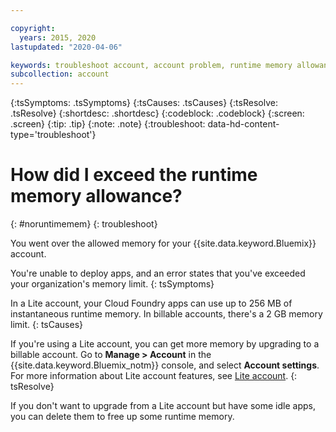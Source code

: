 ```yaml
---

copyright:
  years: 2015, 2020
lastupdated: "2020-04-06"

keywords: troubleshoot account, account problem, runtime memory allowance, exceed runtime allowance
subcollection: account
---
```


{:tsSymptoms: .tsSymptoms}
{:tsCauses: .tsCauses}
{:tsResolve: .tsResolve}
{:shortdesc: .shortdesc}
{:codeblock: .codeblock}
{:screen: .screen}
{:tip: .tip}
{:note: .note}
{:troubleshoot: data-hd-content-type='troubleshoot'}

# How did I exceed the runtime memory allowance?
{: #noruntimemem}
{: troubleshoot}

You went over the allowed memory for your {{site.data.keyword.Bluemix}} account.

You're unable to deploy apps, and an error states that you've exceeded your organization's memory limit.
{: tsSymptoms}

In a Lite account, your Cloud Foundry apps can use up to 256 MB of instantaneous runtime memory. In billable accounts, there's a 2 GB memory limit.
{: tsCauses}

If you're using a Lite account, you can get more memory by upgrading to a billable account. Go to **Manage > Account** in the {{site.data.keyword.Bluemix_notm}} console, and select **Account settings**. For more information about Lite account features, see [Lite account](/docs/account?topic=account-accounts#liteaccount).
{: tsResolve}

If you don't want to upgrade from a Lite account but have some idle apps, you can delete them to free up some runtime memory.